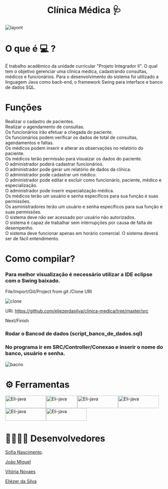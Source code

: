 
<h1 align="center"> Clínica Médica 🩺</h1>

![layont](https://user-images.githubusercontent.com/110643682/224567051-80c63878-014b-4c5f-9f30-6d477384daa1.jpg)


# O que é 💻 ? 

É trabalho acadêmico da unidade curricular "Projeto Integrador II". O qual tem o objetivo gerenciar uma clínica medica, cadastrando consultas, médicos e funcionários. Para o desenvolvimento do sistema foi utilizado a linguagem Java como back-end, o framework Swing para interface e banco de dados SQL.

# Funções
Realizar o cadastro de pacientes. <br>
Realizar o agendamento de consultas.<br>
Os funcionários irão efetuar a chegada do paciente.<br>
Os funcionários podem verificar os dados de total de consultas, agendamentos e faltas.<br>
Os médicos podem inserir e alterar as observações no relatório do paciente.<br>
Os médicos terão permissão para visuaizar os dados do paciente.<br>
O administrador poderá cadastrar funcionários.<br>
O administrador pode gerar um relatório de dados da clínica.<br>
O administrador pode cadastrar um médico.<br>
O administrador pode editar e excluir como funcionário, paciente, médico e especialização.<br>
O administrador pode inserir especialização médica.<br>
Os médicos terão um usuário e senha específicos para sua função e suas permissões.<br>
Os asministradores terão um usuário e senha específicos para sua função e suas permissões.<br>
O sistema deve não ser acessado por usuário não autorizados.<br>
O sistema é capaz de trabalhar sem interrupções por causa de falta de desempenho.<br>
O sistema deve funcionar apenas em horário comercial. O sistema deverá ser de fácil entendimento.  



# Como compilar? 

### Para melhor visualização é necessário utilizar a IDE eclipse com o Swing baixado.

File/Import/Git/Project from git /Clone URI

![clone](https://user-images.githubusercontent.com/110643682/224566917-a86ac664-f7d6-4669-84c6-9f1071e4682a.jpg)


URi: https://github.com/eliezerdasilva/clinica-medica/tree/master/src 

Next/Finish

### Rodar o Bancod de dados (script_banco_de_dados.sql) 

### No programa ir em SRC/Controller/Conexao  e inserir o nome do banco, usuário e senha.

![bacno](https://user-images.githubusercontent.com/110643682/224567588-c21deef9-2356-49b6-936d-bc7e2f3bf76b.jpg)


# ⚙️ Ferramentas 

<img align="center" alt="Eli-java" height="40" width="130" src="https://img.shields.io/badge/MySQL-00000F?style=for-the-badge&logo=mysql&logoColor=white"><img align="center" alt="Eli-java" height="40" width="100" src="https://img.shields.io/badge/Java-ED8B00?style=for-the-badge&logo=openjdk&logoColor=white" ><img align="center" alt="Eli-java" height="40" width="130" src="https://img.shields.io/badge/Eclipse-2C2255?style=for-the-badge&logo=eclipse&logoColor=white"><img align="center" alt="Eli-java" height="40" width="130" src="https://img.shields.io/badge/GitHub-100000?style=for-the-badge&logo=github&logoColor=white">
<img align="center" alt="Eli-java" height="40" width="130" src="https://img.shields.io/badge/Canva-%2300C4CC.svg?&style=for-the-badge&logo=Canva&logoColor=white"><img align="center" alt="Eli-java" height="40" width="130" src="https://img.shields.io/badge/GIT-E44C30?style=for-the-badge&logo=git&logoColor=white">

</p>

# 👨‍💻👩‍💻 Desenvolvedores 

<p><a href="https://github.com/sofiiinascimento">Sofia Nascimento</a>.</p>
<p><a href="https://github.com/joaomiguelmarchi">João Miguel</a></p>
<p><a href="https://github.com/vitoriamnovaes">Vitória Novaes</a></p>
<p><a href="https://github.com/eliezerdasilva">Eliézer da Silva</a></p>

